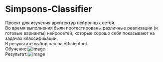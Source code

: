 # Simpsons-Classifier

Проект для изучения архитектур нейронных сетей. <br />
Во время выполнения были протестированы различные реализации (и готовые варианты) нейросетей, которые хорошо себя показывают на задачах классификации. <br />
В результате выбор пал на efficientnet. <br />
Обучение:![image](https://user-images.githubusercontent.com/67287877/213863733-d81090b6-1fab-4262-ad28-191336f98596.png) <br /> 
Результат:![image](https://user-images.githubusercontent.com/67287877/213863822-31ff44c4-7aa3-4db0-b2f9-0cb13cd681a4.png) <br />
